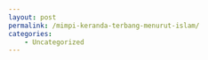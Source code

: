```yaml
---
layout: post
permalink: /mimpi-keranda-terbang-menurut-islam/
categories:
    - Uncategorized
---
```


